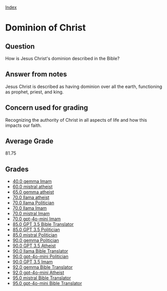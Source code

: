 
[Index](../../index.md)
# Dominion of Christ
## Question
How is Jesus Christ's dominion described in the Bible?

## Answer from notes
Jesus Christ is described as having dominion over all the earth, functioning as prophet, priest, and king.

## Concern used for grading
Recognizing the authority of Christ in all aspects of life and how this impacts our faith.

## Average Grade
81.75

## Grades
 * [40.0 gemma Imam](../answers/gemma_Imam/Dominion_of_Christ.md)
 * [60.0 mistral atheist](../answers/mistral_atheist/Dominion_of_Christ.md)
 * [65.0 gemma atheist](../answers/gemma_atheist/Dominion_of_Christ.md)
 * [70.0 llama atheist](../answers/llama_atheist/Dominion_of_Christ.md)
 * [70.0 llama Politician](../answers/llama_Politician/Dominion_of_Christ.md)
 * [70.0 llama Imam](../answers/llama_Imam/Dominion_of_Christ.md)
 * [70.0 mistral Imam](../answers/mistral_Imam/Dominion_of_Christ.md)
 * [70.0 gpt-4o-mini Imam](../answers/gpt-4o-mini_Imam/Dominion_of_Christ.md)
 * [85.0 GPT 3.5 Bible Translator](../answers/GPT_3.5_Bible_Translator/Dominion_of_Christ.md)
 * [85.0 GPT 3.5 Politician](../answers/GPT_3.5_Politician/Dominion_of_Christ.md)
 * [85.0 mistral Politician](../answers/mistral_Politician/Dominion_of_Christ.md)
 * [90.0 gemma Politician](../answers/gemma_Politician/Dominion_of_Christ.md)
 * [90.0 GPT 3.5 Atheist](../answers/GPT_3.5_Atheist/Dominion_of_Christ.md)
 * [90.0 llama Bible Translator](../answers/llama_Bible_Translator/Dominion_of_Christ.md)
 * [90.0 gpt-4o-mini Politician](../answers/gpt-4o-mini_Politician/Dominion_of_Christ.md)
 * [90.0 GPT 3.5 Imam](../answers/GPT_3.5_Imam/Dominion_of_Christ.md)
 * [92.0 gemma Bible Translator](../answers/gemma_Bible_Translator/Dominion_of_Christ.md)
 * [92.0 gpt-4o-mini Atheist](../answers/gpt-4o-mini_Atheist/Dominion_of_Christ.md)
 * [95.0 mistral Bible Translator](../answers/mistral_Bible_Translator/Dominion_of_Christ.md)
 * [95.0 gpt-4o-mini Bible Translator](../answers/gpt-4o-mini_Bible_Translator/Dominion_of_Christ.md)
